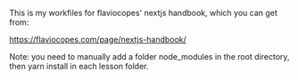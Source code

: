 This is my workfiles for flaviocopes' nextjs handbook, which you can get from:

https://flaviocopes.com/page/nextjs-handbook/

Note: you need to manually add a folder node_modules in the root directory, then yarn install in each lesson folder.
